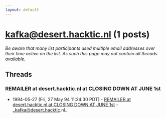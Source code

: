 ```yaml
---
layout: default
---
```


# kafka@desert.hacktic.nl (1 posts)

_Be aware that many list participants used multiple email addresses over their time active on the list. As such this page may not contain all threads available._

## Threads

### REMAILER at desert.hacktic.nl at CLOSING DOWN AT JUNE 1st
+ 1994-05-27 (Fri, 27 May 94 11:24:30 PDT) - [REMAILER at desert.hacktic.nl at CLOSING DOWN AT JUNE 1st](/archive/1994/05/25f8d06cf7948eb0179f9743615708d88b1033cf9634ee22cf181af712042f99) - _kafka@desert.hacktic.nl_

